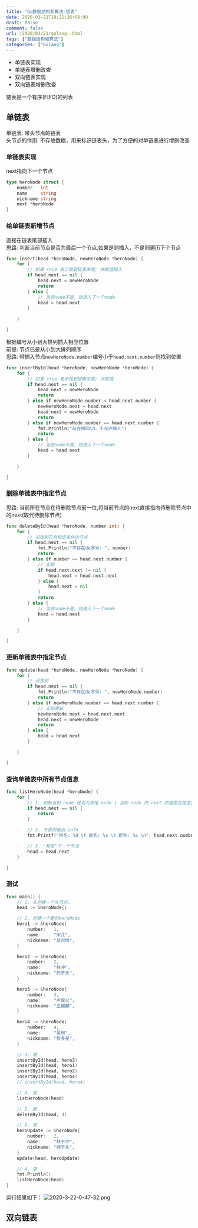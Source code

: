 ```yaml
---
title: "Go数据结构和算法-链表"
date: 2020-03-21T19:21:26+08:00
draft: false
comment: false
url: /2020/03/21/golang-.html
tags: ["数据结构和算法"]
categories: ["Golang"]
---
```

- 单链表实现
- 单链表增删改查
- 双向链表实现
- 双向链表增删改查
<!--more-->

链表是一个有序(FIFO)的列表
## 单链表
单链表: 带头节点的链表  
头节点的作用: 不存放数据，用来标识链表头，为了方便的对单链表进行增删改查

### 单链表实现
next指向下一个节点
```go
type heroNode struct {
	number   int
	name     string
	nickname string
	next *heroNode
}
```
### 给单链表新增节点
直接在链表尾部插入  
思路: 判断当前节点是否为最后一个节点,如果是则插入，不是则遍历下个节点
```go
func insert(head *heroNode, newHeroNode *heroNode) {
	for {
		// 如果 true 表示找到链表末尾; 并赋值插入
		if head.next == nil {
			head.next = newHeroNode
			return
		} else {
			// 当前node不是，则进入下一个node
			head = head.next
        }
        
	}

}
```
根据编号从小到大排列插入相应位置  
前提: 节点已是从小到大排列顺序  
思路: 带插入节点`newHeroNode.number`编号小于`head.next.number`则找到位置
```go
func insertById(head *heroNode, newHeroNode *heroNode) {
	for {
		// 如果 true 表示找到链表末尾; 并赋值
		if head.next == nil {
			head.next = newHeroNode
			return
		} else if newHeroNode.number < head.next.number {
			newHeroNode.next = head.next
			head.next = newHeroNode
			return
		} else if newHeroNode.number == head.next.number {
			fmt.Println("存在相同id，不允许插入")
			return
		} else {
			// 当前node不是，则进入下一个node
			head = head.next
		}

	}

}
```
### 删除单链表中指定节点  
思路: 当前所在节点在待删除节点前一位,将当前节点的next直接指向待删除节点中的next(取代待删除节点)
```go
func deleteById(head *heroNode, number int) {
	for {
		// 没找到符合指定条件的节点
		if head.next == nil {
			fmt.Println("不存在de序号: ", number)
			return
		} else if number == head.next.number {
			// 实现
			if head.next.next != nil {
				head.next = head.next.next
			} else {
				head.next = nil
			}
			return
		} else {
			// 当前node不是，则进入下一个node
			head = head.next
		}

	}

}
```
### 更新单链表中指定节点
```go
func update(head *heroNode, newHeroNode *heroNode) {
	for {
		// 没找到
		if head.next == nil {
			fmt.Println("不存在de序号: ", newHeroNode.number)
			return
		} else if newHeroNode.number == head.next.number {
			// 实现更新
			newHeroNode.next = head.next.next
			head.next = newHeroNode
			return
		} else {
			head = head.next
		}

	}

}
```

### 查询单链表中所有节点信息
```go
func listHeroNode(head *heroNode) {
	for {
		// 1. 判断当前 node 是否为末尾 node ( 当前 node 的 next 的值是否是空指针 nil)
		if head.next == nil {
			return
		}

		// 2. 不是则输出 info
		fmt.Printf("排名: %d \t 姓名: %s \t 昵称: %s \n", head.next.number, head.next.name, head.next.nickname)

		// 3. "移至"下一个节点
		head = head.next
	}

}

```

### 测试
```go
func main() {
	// 1. 先创建一个头节点，
	head := &heroNode{}

	// 2. 创建一个新的heroNode
	hero1 := &heroNode{
		number:   1,
		name:     "宋江",
		nickname: "及时雨",
	}

	hero2 := &heroNode{
		number:   2,
		name:     "林冲",
		nickname: "豹子头",
	}

	hero3 := &heroNode{
		number:   3,
		name:     "卢俊义",
		nickname: "玉麒麟",
	}

	hero4 := &heroNode{
		number:   4,
		name:     "吴用",
		nickname: "智多星",
	}

	// 3. 增
	insertById(head, hero3)
	insertById(head, hero1)
	insertById(head, hero2)
	insertById(head, hero4)
	// insertById(head, hero4)

	// 4. 查
	listHeroNode(head)

	// 5. 删
	deleteById(head, 4)

	// 6. 改
	heroUpdate := &heroNode{
		number:   2,
		name:     "林不冲",
		nickname: "狮子头",
	}
	update(head, heroUpdate)

	// 4. 查
	fmt.Println()
	listHeroNode(head)
}
```
运行结果如下：
![2020-3-22-0-47-32.png](https://raw.githubusercontent.com/Flygar/blogPics/dev/img/2020-3-22-0-47-32.png)

## 双向链表
